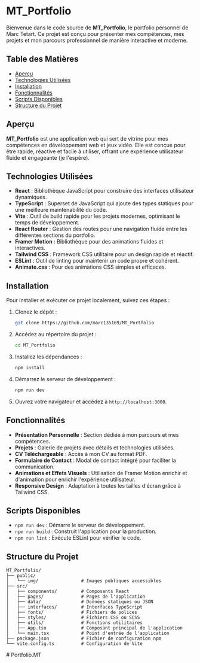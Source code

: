 # MT_Portfolio

Bienvenue dans le code source de **MT_Portfolio**, le portfolio personnel de Marc Tetart. Ce projet est conçu pour présenter mes compétences, mes projets et mon parcours professionnel de manière interactive et moderne.

## Table des Matières

- [Aperçu](#aperçu)
- [Technologies Utilisées](#technologies-utilisées)
- [Installation](#installation)
- [Fonctionnalités](#fonctionnalités)
- [Scripts Disponibles](#scripts-disponibles)
- [Structure du Projet](#structure-du-projet)

## Aperçu

**MT_Portfolio** est une application web qui sert de vitrine pour mes compétences en développement web et jeux vidéo. Elle est conçue pour être rapide, réactive et facile à utiliser, offrant une expérience utilisateur fluide et engageante (je l'espère).

## Technologies Utilisées

- **React** : Bibliothèque JavaScript pour construire des interfaces utilisateur dynamiques.
- **TypeScript** : Superset de JavaScript qui ajoute des types statiques pour une meilleure maintenabilité du code.
- **Vite** : Outil de build rapide pour les projets modernes, optimisant le temps de développement.
- **React Router** : Gestion des routes pour une navigation fluide entre les différentes sections du portfolio.
- **Framer Motion** : Bibliothèque pour des animations fluides et interactives.
- **Tailwind CSS** : Framework CSS utilitaire pour un design rapide et réactif.
- **ESLint** : Outil de linting pour maintenir un code propre et cohérent.
- **Animate.css** : Pour des animations CSS simples et efficaces.

## Installation

Pour installer et exécuter ce projet localement, suivez ces étapes :

1. Clonez le dépôt :

   ```bash
   git clone https://github.com/marc135169/MT_Portfolio
   ```

2. Accédez au répertoire du projet :

   ```bash
   cd MT_Portfolio
   ```

3. Installez les dépendances :

   ```bash
   npm install
   ```

4. Démarrez le serveur de développement :

   ```bash
   npm run dev
   ```

5. Ouvrez votre navigateur et accédez à `http://localhost:3000`.

## Fonctionnalités

- **Présentation Personnelle** : Section dédiée à mon parcours et mes compétences.
- **Projets** : Galerie de projets avec détails et technologies utilisées.
- **CV Téléchargeable** : Accès à mon CV au format PDF.
- **Formulaire de Contact** : Modal de contact intégré pour faciliter la communication.
- **Animations et Effets Visuels** : Utilisation de Framer Motion enrichir et d'animation pour enrichir l'expérience utilisateur.
- **Responsive Design** : Adaptation à toutes les tailles d'écran grâce à Tailwind CSS.

## Scripts Disponibles

- `npm run dev` : Démarre le serveur de développement.
- `npm run build` : Construit l'application pour la production.
- `npm run lint` : Exécute ESLint pour vérifier le code.

## Structure du Projet

```
MT_Portfolio/
├── public/
│   └── img/                # Images publiques accessibles
├── src/
│   ├── components/         # Composants React
│   ├── pages/              # Pages de l'application
│   ├── data/               # Données statiques ou JSON
│   ├── interfaces/         # Interfaces TypeScript
│   ├── fonts/              # Fichiers de polices
│   ├── styles/             # Fichiers CSS ou SCSS
│   ├── utils/              # Fonctions utilitaires
│   ├── App.tsx             # Composant principal de l'application
│   └── main.tsx            # Point d'entrée de l'application
├── package.json            # Fichier de configuration npm
└── vite.config.ts          # Configuration de Vite
```
#   P o r t f o l i o . M T  
 